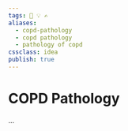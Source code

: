 ```yaml
---
tags: 💨 💡 ✍️
aliases: 
  - copd-pathology
  - copd pathology
  - pathology of copd
cssclass: idea
publish: true
---
```


# COPD Pathology
...
